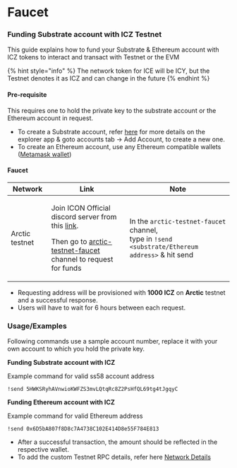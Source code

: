 # Faucet

### Funding Substrate account with ICZ Testnet

This guide explains how to fund your Substrate & Ethereum account with ICZ tokens to interact and transact with Testnet or the EVM

{% hint style="info" %}
The network token for ICE will be ICY, but the Testnet denotes it as ICZ and can change in the future
{% endhint %}

#### Pre-requisite

This requires one to hold the private key to the substrate account or the Ethereum account in request.

* To create a Substrate account, refer [here](../polkadot.js-app/using-polkadot.js-app.md) for more details on the explorer app & goto accounts tab -> Add Account, to create a new one.
* To create an Ethereum account, use any Ethereum compatible wallets ([Metamask wallet](https://metamask.io/))

#### Faucet

| Network        | Link                                                                                                                                                                                                                                                    | Note                                                                                                                                      |
| -------------- | ------------------------------------------------------------------------------------------------------------------------------------------------------------------------------------------------------------------------------------------------------- | ----------------------------------------------------------------------------------------------------------------------------------------- |
| Arctic testnet | <p>Join ICON Official discord server from this <a href="https://discord.gg/7uuHMMJU">link</a>.</p><p>Then go to <a href="https://discord.com/channels/880651922682560582/970759671117922366">arctic-testnet-faucet</a> channel to request for funds</p> | <p>In the <code>arctic-testnet-faucet</code> channel,<br>type in <code>!send &#x3C;substrate/Ethereum address></code> &#x26; hit send</p> |

* Requesting address will be provisioned with **1000 ICZ** on **Arctic** testnet and a successful response.
* Users will have to wait for 6 hours between each request.

### Usage/Examples

Following commands use a sample account number, replace it with your own account to which you hold the private key.

**Funding Substrate account with ICZ**

Example command for valid ss58 account address

```
!send 5HWKSRyhAVnwioKWFZS3mvLQtqRc8Z2PsHfQL69tg4tJgqyC
```

**Funding Ethereum account with ICZ**

Example command for valid Ethereum address

```
!send 0x6D5bA807f8D8c7A4738C102E414D8e55F784E813
```

* After a successful transaction, the amount should be reflected in the respective wallet.
* To add the custom Testnet RPC details, refer here [Network Details](../ice-testnet-details/network-endpoints/)
